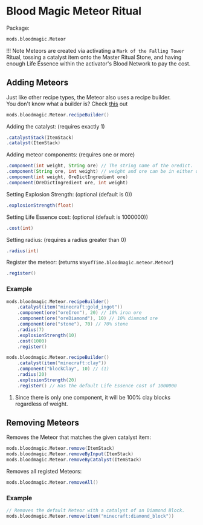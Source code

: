 # Blood Magic Meteor Ritual

Package:
```groovy
mods.bloodmagic.Meteor
```

!!! Note
    Meteors are created via activating a `Mark of the Falling Tower` Ritual, tossing a catalyst item onto the Master
    Ritual Stone, and having enough Life Essence within the activator's Blood Network to pay the cost.


## Adding Meteors
Just like other recipe types, the Meteor also uses a recipe builder. <br>
You don't know what a builder is? Check [this](https://groovyscript-docs.readthedocs.io/en/latest/groovy/builder/) out
```groovy
mods.bloodmagic.Meteor.recipeBuilder()
```

Adding the catalyst: (requires exactly 1)
```groovy
.catalystStack(ItemStack)
.catalyst(ItemStack)
```

Adding meteor components: (requires one or more)
```groovy
.component(int weight, String ore) // The string name of the oredict.
.component(String ore, int weight) // weight and ore can be in either order.
.component(int weight, OreDictIngredient ore)
.component(OreDictIngredient ore, int weight)
```

Setting Explosion Strength: (optional (default is 0))
```groovy
.explosionStrength(float)
```

Setting Life Essence cost: (optional (default is 1000000))
```groovy
.cost(int)
```

Setting radius: (requires a radius greater than 0)
```groovy
.radius(int)
```

Register the meteor: (returns `WayofTime.bloodmagic.meteor.Meteor`)
```groovy
.register()
```

### Example
```groovy
mods.bloodmagic.Meteor.recipeBuilder()
    .catalyst(item("minecraft:gold_ingot"))
    .component(ore("oreIron"), 20) // 10% iron ore
    .component(ore("oreDiamond"), 10) // 10% diamond ore
    .component(ore("stone"), 70) // 70% stone
    .radius(7)
    .explosionStrength(10)
    .cost(1000)
    .register()

mods.bloodmagic.Meteor.recipeBuilder()
    .catalyst(item("minecraft:clay"))
    .component("blockClay", 10) // (1)
    .radius(20)
    .explosionStrength(20)
    .register() // Has the default Life Essence cost of 1000000
```

1. Since there is only one component, it will be 100% clay blocks regardless of weight.

## Removing Meteors
Removes the Meteor that matches the given catalyst item:
```groovy
mods.bloodmagic.Meteor.remove(ItemStack)
mods.bloodmagic.Meteor.removeByInput(ItemStack)
mods.bloodmagic.Meteor.removeByCatalyst(ItemStack)
```

Removes all registed Meteors:
```groovy
mods.bloodmagic.Meteor.removeAll()
```

### Example
```groovy
// Removes the default Meteor with a catalyst of an Diamond Block.
mods.bloodmagic.Meteor.remove(item("minecraft:diamond_block"))
```
